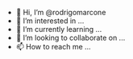 - 👋 Hi, I’m @rodrigomarcone
- 👀 I’m interested in ...
- 🌱 I’m currently learning ...
- 💞️ I’m looking to collaborate on ...
- 📫 How to reach me ...

<!---
rodrigomarcone/rodrigomarcone is a ✨ special ✨ repository because its `README.md` (this file) appears on your GitHub profile.
You can click the Preview link to take a look at your changes.
--->

